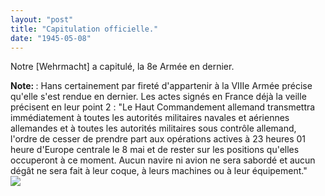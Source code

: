 ```yaml
---
layout: "post"
title: "Capitulation officielle."
date: "1945-05-08"
---
```


Notre [Wehrmacht] a capitulé, la 8e Armée en dernier.


<div class="histoire"></div>

<div class="commentaire"><strong> Note: </strong> : Hans certainement par fireté d'appartenir à la VIIIe Armée précise qu'elle s'est rendue en dernier. Les actes signés en France déjà la veille précisent en leur point 2 : "Le Haut Commandement allemand transmettra immédiatement à toutes les autorités militaires navales et aériennes allemandes et à toutes les autorités militaires sous contrôle allemand, l'ordre de cesser de prendre part aux opérations actives à 23 heures 01 heure d'Europe centrale le 8 mai et de rester sur les positions qu'elles occuperont à ce moment. Aucun navire ni avion ne sera sabordé et aucun dégât ne sera fait à leur coque, à leurs machines ou à leur équipement."</div>

<img class="photo" src="{{'/assets/img/8mai_leliberte.jpg' | prepend: site.baseurl}}">